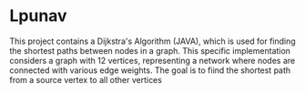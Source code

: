 # Lpunav
This project contains a Dijkstra's Algorithm (JAVA), which is used for finding the shortest paths between nodes in a graph. This specific implementation considers a graph with 12 vertices, representing a network where nodes are connected with various edge weights. The goal is to fiind the shortest path from a source vertex to all other vertices
